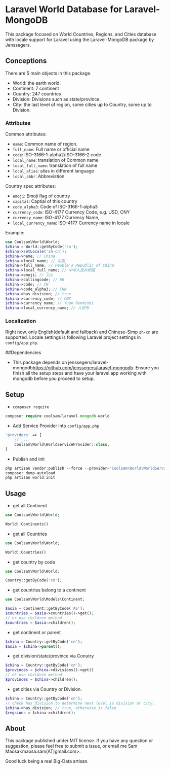 # Laravel World Database for Laravel-MongoDB

This package focused on World Countries, Regions, and Cities database with locale support for Laravel using the Laravel-MongoDB package by Jenssegers.


## Conceptions

There are 5 main objects in this package.

- World: the earth world.
- Continent: 7 continent
- Country: 247 countries
- Division: Divisions such as state/province.
- City: the last level of region, some cities up to Country, some up to Division.

### Attributes

Common attributes:

- `name`: Common name of region.
- `full_name`: Full name or official name
- `code`: ISO-3166-1-alpha2/ISO-3166-2 code
- `local_name`: translation of Common name
- `local_full_name`: translation of full name
- `local_alias`: alias in different language
- `local_abbr`: Abbreviation

Country spec attributes:

- `emoji`: Emoji flag of country
- `capital`: Captial of this country
- `code_alpha3`: Code of ISO-3166-1-alpha3
- `currency_code`: ISO-4177 Currency Code, e.g. USD, CNY
- `currency_name`: ISO-4177 Currency Name, 
- `local_currency_name`: ISO-4177 Currency name in locale

Example:

```php
use Coolsam\World\World;
$china = World::getByCode('cn');
$china->setLocale('zh-cn');
$china->name; // China
$china->local_name; // 中国
$china->full_name; // People's Republic of China
$china->local_full_name; // 中华人民共和国
$china->emoji; // 🇨🇳
$china->callingcode; // 86
$china->code; // CN
$china->code_alpha3; // CHN
$china->has_division; // true
$china->currency_code; // CNY
$china->currency_name; // Yuan Renminbi
$china->local_currency_name; // 人民币

```

### Localization

Right now, only English(default and fallback) and Chinese-Simp `zh-cn` are supported. Locale settings is following Laravel project settings in `config/app.php`.

##Dependencies
- This package depends on jenssegers/laravel-mongodb<https://github.com/jenssegers/laravel-mongodb>.
Ensure you finish all the setup steps and have your laravel app working with mongodb before you proceed to setup.
## Setup

- `composer require`

```php
composer require coolsam/laravel-mongodb-world
```

- Add Service Provider into `config/app.php`

```php
'providers' => [
    // ...
    Coolsam\World\WorldServiceProvider::class,
]
```
- Publish and init
```php
php artisan vendor:publish --force --provider="Coolsam\World\WorldServiceProvider"
composer dump-autoload
php artisan world:init
```

## Usage 

- get all Continent
```php
use Coolsam\World\World;

World::Continents()

```
- get all Countries
```php
use Coolsam\World\World;

World::Countries()
```
- get country by code
```php
use Coolsam\World\World;

Country::getByCode('cn');
```
- get countries belong to a continent
```php
use Coolsam\World\Models\Continent;

$asia = Continent::getByCode('AS');
$countries = $asia->countries()->get();
// or use children method
$countries = $asia->children();
```

- get continent or parent
```php
$china = Country::getByCode('cn');
$asia = $china->parent();

```
- get division/state/province via Conutry

```php
$china = Country::getByCode('cn');
$provinces = $china->divisions()->get()
// or use children method
$provinces = $china->children();
```

- get cities via Country or Division.
```php
$china = Country::getByCode('cn');
// check has_division to determine next level is division or city.
$china->has_division; // true, otherwise is false
$regsions = $china->children();

```

## About

This package published under MIT license. If you have any question or suggestion, please feel free to submit a issue, or email me Sam Maosa<maosa.sam(AT)gmail.com>. 

Good luck being a real Big-Data artisan.